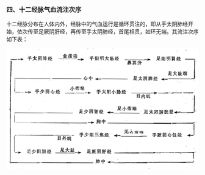 ### 四、十二经脉气血流注次序

十二经脉分布在人体内外，经脉中的气血运行是循环贯注的，即从手太阴肺经开始，依次传至足厥阴肝经，再传至手太阴肺经，首尾相贯，如环无端。其流注次序如下表：

![](./img/3表经脉流注次序.jpg)
